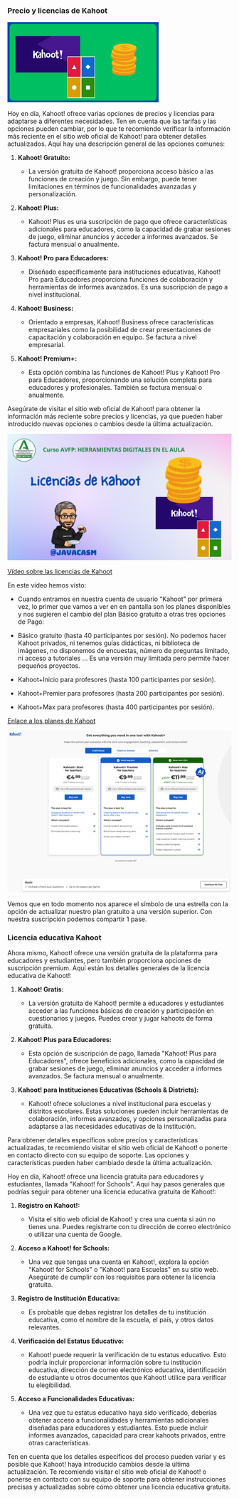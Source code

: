 ### Precio y licencias de Kahoot

![](./images/icono-kahoot_licencia.png)

Hoy en día, Kahoot! ofrece varias opciones de precios y licencias para adaptarse a diferentes necesidades. Ten en cuenta que las tarifas y las opciones pueden cambiar, por lo que te recomiendo verificar la información más reciente en el sitio web oficial de Kahoot! para obtener detalles actualizados. Aquí hay una descripción general de las opciones comunes:

1. **Kahoot! Gratuito:**
   - La versión gratuita de Kahoot! proporciona acceso básico a las funciones de creación y juego. Sin embargo, puede tener limitaciones en términos de funcionalidades avanzadas y personalización.

2. **Kahoot! Plus:**
   - Kahoot! Plus es una suscripción de pago que ofrece características adicionales para educadores, como la capacidad de grabar sesiones de juego, eliminar anuncios y acceder a informes avanzados. Se factura mensual o anualmente.

3. **Kahoot! Pro para Educadores:**
   - Diseñado específicamente para instituciones educativas, Kahoot! Pro para Educadores proporciona funciones de colaboración y herramientas de informes avanzados. Es una suscripción de pago a nivel institucional.

4. **Kahoot! Business:**
   - Orientado a empresas, Kahoot! Business ofrece características empresariales como la posibilidad de crear presentaciones de capacitación y colaboración en equipo. Se factura a nivel empresarial.

5. **Kahoot! Premium+:**
   - Esta opción combina las funciones de Kahoot! Plus y Kahoot! Pro para Educadores, proporcionando una solución completa para educadores y profesionales. También se factura mensual o anualmente.

Asegúrate de visitar el sitio web oficial de Kahoot! para obtener la información más reciente sobre precios y licencias, ya que pueden haber introducido nuevas opciones o cambios desde la última actualización.

[![](./images/portadaN-4.0.7.kahoot-licencia.png)](https://youtu.be/zQ9KH0KULMY)

[Vídeo sobre las licencias de Kahoot](https://drive.google.com/file/d/1muvWXzlkL2nVWLwuytKR-147uRDdK8yg/view?usp=drive_link)

En este vídeo hemos visto:

* Cuando entramos en nuestra cuenta de usuario “Kahoot” por primera vez, lo primer que vamos a ver en en pantalla son los planes disponibles y nos sugieren el cambio del plan Básico gratuito a otras tres opciones de Pago:

* Básico gratuito (hasta 40 participantes por sesión). No podemos hacer Kahoot privados, ni tenemos guías didácticas, ni biblioteca de imágenes, no disponemos de encuestas, número de preguntas limitado, ni acceso a tutoriales … Es una versión muy limitada pero permite hacer pequeños proyectos.
* Kahoot+Inicio para profesores (hasta 100 participantes por sesión).
* Kahoot+Premier para profesores (hasta 200 participantes por sesión).
* Kahoot+Max para profesores (hasta 400 participantes por sesión).

[Enlace a los planes de Kahoot](https://kahoot.com/schools/plans/)

![](./images/licencias-kahoot.png)

Vemos que en todo momento nos aparece el símbolo de una estrella con la opción de actualizar nuestro plan gratuito a una versión superior. Con nuestra suscripción podemos compartir 1 pase.

### Licencia educativa Kahoot

Ahora mismo, Kahoot! ofrece una versión gratuita de la plataforma para educadores y estudiantes, pero también proporciona opciones de suscripción premium. Aquí están los detalles generales de la licencia educativa de Kahoot!:

1. **Kahoot! Gratis:**
   - La versión gratuita de Kahoot! permite a educadores y estudiantes acceder a las funciones básicas de creación y participación en cuestionarios y juegos. Puedes crear y jugar kahoots de forma gratuita.

2. **Kahoot! Plus para Educadores:**
   - Esta opción de suscripción de pago, llamada "Kahoot! Plus para Educadores", ofrece beneficios adicionales, como la capacidad de grabar sesiones de juego, eliminar anuncios y acceder a informes avanzados. Se factura mensual o anualmente.

3. **Kahoot! para Instituciones Educativas (Schools & Districts):**
   - Kahoot! ofrece soluciones a nivel institucional para escuelas y distritos escolares. Estas soluciones pueden incluir herramientas de colaboración, informes avanzados, y opciones personalizadas para adaptarse a las necesidades educativas de la institución.

Para obtener detalles específicos sobre precios y características actualizadas, te recomiendo visitar el sitio web oficial de Kahoot! o ponerte en contacto directo con su equipo de soporte. Las opciones y características pueden haber cambiado desde la última actualización.

Hoy en día, Kahoot! ofrece una licencia gratuita para educadores y estudiantes, llamada "Kahoot! for Schools". Aquí hay pasos generales que podrías seguir para obtener una licencia educativa gratuita de Kahoot!:

1. **Registro en Kahoot!:**
   - Visita el sitio web oficial de Kahoot! y crea una cuenta si aún no tienes una. Puedes registrarte con tu dirección de correo electrónico o utilizar una cuenta de Google.

2. **Acceso a Kahoot! for Schools:**
   - Una vez que tengas una cuenta en Kahoot!, explora la opción "Kahoot! for Schools" o "Kahoot! para Escuelas" en su sitio web. Asegúrate de cumplir con los requisitos para obtener la licencia gratuita.

3. **Registro de Institución Educativa:**
   - Es probable que debas registrar los detalles de tu institución educativa, como el nombre de la escuela, el país, y otros datos relevantes.

4. **Verificación del Estatus Educativo:**
   - Kahoot! puede requerir la verificación de tu estatus educativo. Esto podría incluir proporcionar información sobre tu institución educativa, dirección de correo electrónico educativa, identificación de estudiante u otros documentos que Kahoot! utilice para verificar tu elegibilidad.

5. **Acceso a Funcionalidades Educativas:**
   - Una vez que tu estatus educativo haya sido verificado, deberías obtener acceso a funcionalidades y herramientas adicionales diseñadas para educadores y estudiantes. Esto puede incluir informes avanzados, capacidad para crear kahoots privados, entre otras características.

Ten en cuenta que los detalles específicos del proceso pueden variar y es posible que Kahoot! haya introducido cambios desde la última actualización. Te recomiendo visitar el sitio web oficial de Kahoot! o ponerse en contacto con su equipo de soporte para obtener instrucciones precisas y actualizadas sobre cómo obtener una licencia educativa gratuita.

